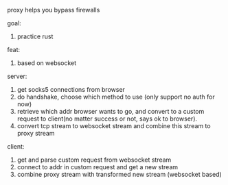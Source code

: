 proxy helps you bypass firewalls

goal:
1. practice rust

feat:
1. based on websocket

server:
1. get socks5 connections from browser
2. do handshake, choose which method to use (only support no auth for now)
3. retrieve which addr browser wants to go, and convert to a custom request to client(no matter success or not, says ok to browser).
4. convert tcp stream to websocket stream and combine this stream to proxy stream

client:
1. get and parse custom request from websocket stream
2. connect to addr in custom request and get a new stream
3. combine proxy stream with transformed new stream (websocket based)